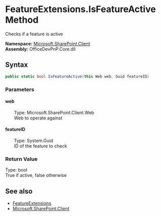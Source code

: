 # FeatureExtensions.IsFeatureActive Method  
 Checks if a feature is active   

**Namespace:** [Microsoft.SharePoint.Client](Microsoft.SharePoint.Client.md)  
**Assembly:** OfficeDevPnP.Core.dll  
## Syntax
```C#
public static bool IsFeatureActive(this Web web, Guid featureID)
```
### Parameters
#### web  
&emsp;&emsp;Type: Microsoft.SharePoint.Client.Web  
&emsp;&emsp;Web to operate against  

  

#### featureID  
&emsp;&emsp;Type: System.Guid  
&emsp;&emsp;ID of the feature to check  

  

### Return Value
Type: bool  
True if active, false otherwise  


## See also
- [FeatureExtensions](Microsoft.SharePoint.Client.FeatureExtensions.md) 
- [Microsoft.SharePoint.Client](Microsoft.SharePoint.Client.md) 

